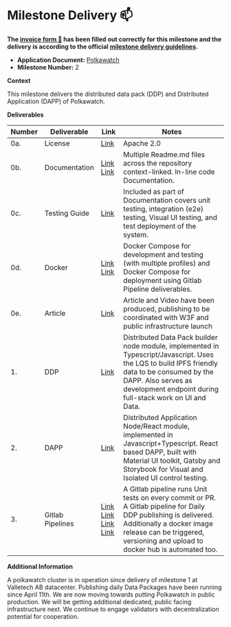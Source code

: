 # Milestone Delivery :mailbox:

**The [invoice form :pencil:](https://docs.google.com/forms/d/e/1FAIpQLSfmNYaoCgrxyhzgoKQ0ynQvnNRoTmgApz9NrMp-hd8mhIiO0A/viewform) has been filled out correctly for this milestone and the delivery is according to the official [milestone delivery guidelines](https://github.com/w3f/Grants-Program/blob/master/docs/milestone-deliverables-guidelines.md).**  

* **Application Document:** [Polkawatch](https://github.com/w3f/Grants-Program/blob/master/applications/Polkawatch.md) 
* **Milestone Number:** 2

**Context**

This milestone delivers the distributed data pack (DDP) and Distributed Application (DAPP) of Polkawatch.

**Deliverables**

| Number | Deliverable       | Link                                                         | Notes                                                        |
| ------ | ----------------- | ------------------------------------------------------------ | ------------------------------------------------------------ |
| 0a.    | License           | [Link](https://gitlab.com/polkawatch/polkawatch/-/blob/W3F_MILESTONE_2/LICENSE) | Apache 2.0                                                   |
| 0b.    | Documentation     | [Link](https://gitlab.com/polkawatch/polkawatch/-/blob/W3F_MILESTONE_2/Readme.md) [Link](https://gitlab.com/polkawatch/polkawatch/-/blob/W3F_MILESTONE_2/deploy/Readme.md) | Multiple Readme.md files across the repository context-linked. In-line code Documentation. |
| 0c.    | Testing Guide     | [Link](https://gitlab.com/polkawatch/polkawatch/-/tree/W3F_MILESTONE_2#testing-guide) | Included as part of Documentation covers unit testing, integration (e2e) testing, Visual UI testing, and test deployment of the system. |
| 0d.    | Docker            | [Link](https://gitlab.com/polkawatch/polkawatch/-/blob/W3F_MILESTONE_2/docker-compose.yml) [Link](https://gitlab.com/polkawatch/polkawatch/-/blob/W3F_MILESTONE_2/deploy/docker-compose.yml) | Docker Compose for development and testing (with multiple profiles) and Docker Compose for deployment using Gitlab Pipeline deliverables. |
| 0e.    | Article           | [Link](https://gitlab.com/polkawatch/polkawatch/-/tree/W3F_MILESTONE_2/blog) | Article and Video have been produced, publishing to be coordinated with W3F and public infrastructure launch |
| 1.     | DDP               | [Link](https://gitlab.com/polkawatch/polkawatch/-/tree/W3F_MILESTONE_2/packages/ddp) | Distributed Data Pack builder node module, implemented in Typescript/Javascript. Uses the LQS to build IPFS friendly data to be consumed by the DAPP. Also serves as development endpoint during full-stack work on UI and Data. |
| 2.     | DAPP              | [Link](https://gitlab.com/polkawatch/polkawatch/-/tree/W3F_MILESTONE_2/packages/dapp) | Distributed Application Node/React module, implemented in Javascript+Typescript. React based DAPP, built with Material UI toolkit, Gatsby and Storybook for Visual and Isolated UI control testing. |
| 3.     | Gitlab Pipelines  | [Link](https://gitlab.com/polkawatch/polkawatch/-/blob/W3F_MILESTONE_2/.gitlab-ci.yml) [Link](https://gitlab.com/polkawatch/polkawatch/-/blob/W3F_MILESTONE_2/deploy/daily-datapack-generation.gitlabci.yml) [Link](https://hub.docker.com/search?q=polkawatch&type=image) [Link](https://gitlab.com/polkawatch/polkawatch/-/pipelines/480330716) | A Gitlab pipeline runs Unit tests on every commit or PR. A Gitlab pipeline for Daily DDP publishing is delivered. Additionally a docker image release can be triggered, versioning and upload to docker hub is automated too. |

**Additional Information**

A polkawatch cluster is in operation since delivery of milestone 1 at Valletech AB datacenter. Publishing daily Data Packages have been running since April 11th. 
We are now moving towards putting Polkawatch in public production. We will be getting additional dedicated, public facing infrastructure next.
We continue to engage validators with decentralization potential for cooperation.
